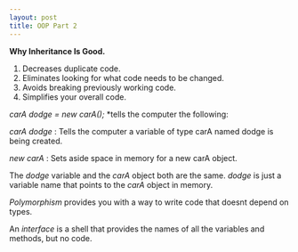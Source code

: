 ```yaml
---
layout: post
title: OOP Part 2
---
```


**Why Inheritance Is Good.**

1. Decreases duplicate code.
2. Eliminates looking for what code needs to be changed.
3. Avoids breaking previously working code.
4. Simplifies your overall code.

*carA dodge = new carA();*  *tells the computer the following:

*carA dodge* : Tells the computer a variable of type carA named dodge is being created.

*new carA* : Sets aside space in memory for a new carA object.

The *dodge* variable and the *carA* object both are the same. *dodge* is just a variable name that points to the *carA* object in memory.

*Polymorphism* provides you with a way to write code that doesnt depend on types.

An *interface* is a shell that provides the names of all the variables and methods, but no code.
